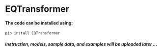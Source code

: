 # EQTransformer

#### The code can be installed using:

    pip install EQTransformer

##### Instruction, models, sample data, and examples will be uploaded later ... 
